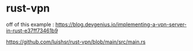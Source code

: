 # rust-vpn


off of this example : https://blog.devgenius.io/implementing-a-vpn-server-in-rust-e37ff73461b9


https://github.com/luishsr/rust-vpn/blob/main/src/main.rs
